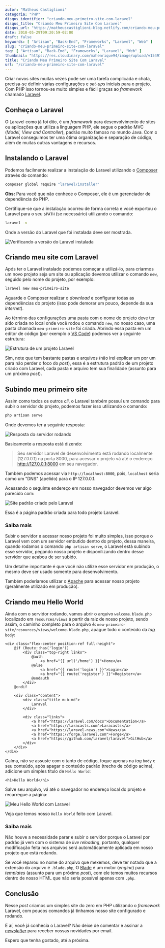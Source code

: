 ```yaml
---
autor: "Matheus Castiglioni"
categoria: "PHP"
disqus_identifier: "criando-meu-primeiro-site-com-laravel"
disqus_title: "Criando Meu Primeiro Site Com Laravel"
disqus_url: "https://matheuscastiglioni-blog.netlify.com/criando-meu-primeiro-site-com-laravel"
date: 2018-05-29T09:20:59-02:00
draft: false
keywords: [ "Artisan", "Back-End", "Frameworks", "Laravel", "Web" ]
slug: "criando-meu-primeiro-site-com-laravel"
tag: [ "Artisan", "Back-End", "Frameworks", "Laravel", "Web" ]
thumbnail: "https://res.cloudinary.com/mahenrique94/image/upload/v1549708951/criando-meu-primeiro-site-com-laravel_cjftaf.png"
title: "Criando Meu Primeiro Site Com Laravel"
url: "/criando-meu-primeiro-site-com-laravel"
---
```


Criar novos sites muitas vezes pode ser uma tarefa complicada e chata, precisa-se definir várias configurações e *set-ups* iniciais para o projeto. Com PHP isso tornou-se muito simples e fácil graças ao *framework* chamado [Laravel](http://laravel.com/).

## Conheça o Laravel

O Laravel como já foi dito, é um *framework* para desenvolvimento de sites ou aplicações que utiliza a linguagem PHP, ele segue o padrão MVC (*Model, View and Controller*), padrão muito famoso no mundo Java. Com o Laravel conseguimos ter uma ótima organização e separação de código, além de muitas outras vantagens e recursos.

## Instalando o Laravel

Podemos facilmente realizar a instalação do Laravel utilizando o [Composer](https://getcomposer.org/) através do comando:

```bash
composer global require "laravel/installer"
```

**Obs:** Para você que não conhece o Composer, ele é um gerenciador de dependência do PHP.

Certifique-se que a instalação ocorreu de forma correta e você exportou o Laravel para o seu `$PATH` (se necessário) utilizando o comando:

```bash
laravel -v
```

Onde a versão do Laravel que foi instalada deve ser mostrada.

![Verificando a versão do Laravel instalada](https://res.cloudinary.com/mahenrique94/image/upload/v1549709009/verificando-versao-laravel-instalada_vbpl5u.png)

## Criando meu site com Laravel

Após ter o Laravel instalado podemos começar a utilizá-lo, para criarmos um novo projeto seja um site ou aplicação devemos utilizar o comando `new`, seguido pelo nome do projeto, por exemplo:

```bash
laravel new meu-primeiro-site
```

Aguarde o Composer realizar o *download* e configurar todas as dependências do projeto (isso pode demorar um pouco, depende da sua *internet*).

Ao término das configurações uma pasta com o nome do projeto deve ter sido criada no local onde você rodou o comando `new`, no nosso caso, uma pasta chamada `meu-primeiro-site` foi criada. Abrindo essa pasta em um editor de código (por exemplo o [VS Code](https://code.visualstudio.com/)) podemos ver a seguinte estrutura:

![Estrutura de um projeto Laravel](https://res.cloudinary.com/mahenrique94/image/upload/v1549709058/estrutura-do-primeiro-site-laravel_ww92h9.png)

Sim, note que tem bastante pastas e arquivos (não irei explicar um por um para não perder o foco do *post*), essa é a estrutura padrão de um projeto criado com Laravel, cada pasta e arquivo tem sua finalidade (assunto para um próximo *post*).

## Subindo meu primeiro site

Assim como todos os outros *cli*, o Laravel também possuí um comando para subir o servidor do projeto, podemos fazer isso utilizando o comando:

```bash
php artisan serve
```

Onde devemos ter a seguinte resposta:

![Resposta do servidor rodando](https://res.cloudinary.com/mahenrique94/image/upload/v1549709108/subindo-projeto-com-laravel_udaz9j.png)

Basicamente a resposta está dizendo:

> Seu servidor Laravel de desenvolvimento está rodando localmente (127.0.0.1) na porta 8000, para acessar o projeto vá até o endereço http://127.0.0.1:8000 em seu navegador.

Também podemos acessar via `http://localhost:8000`, pois, `localhost` seria como um "DNS" (apelido) para o IP 127.0.0.1.

Acessando o seguinte endereço em nosso navegador devemos ver algo parecido com:

![Site padrão criado pelo Laravel](https://res.cloudinary.com/mahenrique94/image/upload/v1549709162/pagina-padrao-laravel_cue5du.png)

Essa é a página padrão criada para todo projeto Laravel.

### Saiba mais

Subir o servidor e acessar nosso projeto foi muito simples, isso porque o Laravel vem com um servidor embutido dentro do projeto, dessa maneira, quando rodamos o comando `php artisan serve`, o Laravel está subindo esse servidor, pegando nosso projeto e disponilizando dentro desse servidor que acabou de ser subido.

Um detalhe importante é que você não utilize esse servidor em produção, o mesmo deve ser usado somente para desenvolvimento.

Também poderíamos utilizar o [Apache](https://www.apache.org/) para acessar nosso projeto (geralmente utilizado em produção).

## Criando meu Hello World

Ainda com o servidor rodando, vamos abrir o arquivo `welcome.blade.php` localizado em `resources/views` á partir da raiz de nosso projeto, sendo assim, o caminho completo para o arquivo é: `meu-primeiro-site/resources/views/welcome.blade.php`, apague todo o conteúdo da *tag* `body`:

```markup
<div class="flex-center position-ref full-height">
	@if (Route::has('login'))
		<div class="top-right links">
			@auth
				<a href="{{ url('/home') }}">Home</a>
			@else
				<a href="{{ route('login') }}">Login</a>
				<a href="{{ route('register') }}">Register</a>
			@endauth
		</div>
	@endif

	<div class="content">
		<div class="title m-b-md">
			Laravel
		</div>

		<div class="links">
			<a href="https://laravel.com/docs">Documentation</a>
			<a href="https://laracasts.com">Laracasts</a>
			<a href="https://laravel-news.com">News</a>
			<a href="https://forge.laravel.com">Forge</a>
			<a href="https://github.com/laravel/laravel">GitHub</a>
		</div>
	</div>
</div>
```

Calma, não se assuste com o tanto de código, foque apenas na *tag* `body` e seu conteúdo, após apagar o conteúdo padrão (trecho de código acima), adicione um simples título de `Hello World`:

```markup
<h1>Hello World</h1>
```

Salve seu arquivo, vá até o navegador no endereço local do projeto e recarregue a página:

![Meu Hello World com Laravel](https://res.cloudinary.com/mahenrique94/image/upload/v1549709243/hello-world-com-laravel_pfak37.png)

Veja que temos nosso `Hello World` feito com Laravel.

### Saiba mais

Não houve a necessidade parar e subir o servidor porque o Laravel por padrão já vem com o sistema de *live reloading*, portanto, qualquer modificação feita nos arquivos será automáticamente aplicada em nosso projeto que está rodando.

Se você reparou no nome do arquivo que mexemos, deve ter notado que a extensão do arquivo é `.blade.php`, O [Blade](https://laravel.com/docs/5.6/blade) é um motor (*engine*) para *templates* (assunto para um próximo *post*), com ele temos muitos recursos dentro de nosso HTML que não seria possível apenas com `.php`.

## Conclusão

Nesse *post* criamos um simples site do zero em PHP utilizando o *framework* Laravel, com poucos comandos já tinhamos nosso site configurado e rodando.

E aí, você já conhecia o Laravel? Não deixe de comentar e assinar a [*newsletter*](http://eepurl.com/ggP7Rv) para receber nossas novidades por email.

Espero que tenha gostado, até a próxima.
